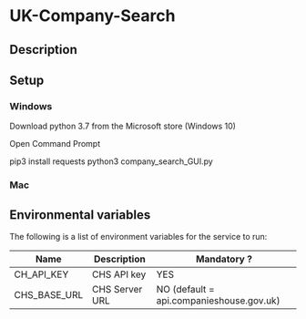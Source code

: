 # UK-Company-Search

## Description 



## Setup


### Windows

Download python 3.7 from the Microsoft store (Windows 10)
 
Open Command Prompt
 
pip3 install requests
python3 company_search_GUI.py

### Mac


## Environmental variables

The following is a list of environment variables for the service to run:
 
Name                    | Description               | Mandatory ?
---------------------- | -------------------------  | ------------------------
CH_API_KEY        | CHS API key              | YES
CHS_BASE_URL  | CHS Server URL        | NO  (default = api.companieshouse.gov.uk)